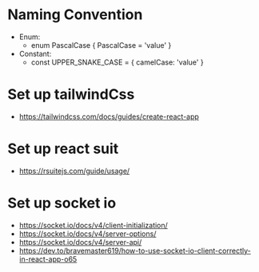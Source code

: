 # Naming Convention

- Enum:
  - enum PascalCase { PascalCase = 'value' }
- Constant:
  - const UPPER_SNAKE_CASE = { camelCase: 'value' }

# Set up tailwindCss
- https://tailwindcss.com/docs/guides/create-react-app

# Set up react suit
- https://rsuitejs.com/guide/usage/

# Set up socket io
- https://socket.io/docs/v4/client-initialization/
- https://socket.io/docs/v4/server-options/
- https://socket.io/docs/v4/server-api/
- https://dev.to/bravemaster619/how-to-use-socket-io-client-correctly-in-react-app-o65